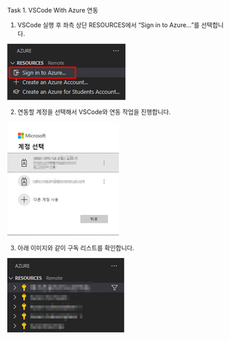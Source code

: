 Task 1.	 VSCode With Azure 연동
1.	VSCode 실행 후 좌측 상단 RESOURCES에서 “Sign in to Azure…”를 선택합니다.

![img](./1.png) 

2.	연동할 계정을 선택해서 VSCode와 연동 작업을 진행합니다.

![img](./2.png)

3.	아래 이미지와 같이 구독 리스트를 확인합니다.

![img](./3.png)